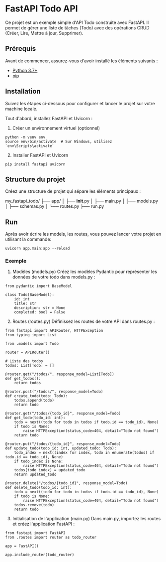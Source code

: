 # FastAPI Todo API

Ce projet est un exemple simple d'API Todo construite avec FastAPI. Il permet de gérer une liste de tâches (Todo) avec des opérations CRUD (Créer, Lire, Mettre à jour, Supprimer).

## Prérequis

Avant de commencer, assurez-vous d'avoir installé les éléments suivants :

- [Python 3.7+](https://www.python.org/downloads/)
- [pip](https://pip.pypa.io/en/stable/)

## Installation

Suivez les étapes ci-dessous pour configurer et lancer le projet sur votre machine locale.

Tout d'abord, installez FastAPI et Uvicorn :

1. Créer un environnement virtuel (optionnel)
```
python -m venv env
source env/bin/activate  # Sur Windows, utilisez `env\Scripts\activate`
```

2. Installer FastAPI et Uvicorn
```
pip install fastapi uvicorn
```

## Structure du projet
Créez une structure de projet qui sépare les éléments principaux :

my_fastapi_todo/
├── app/
│   ├── __init__.py
│   ├── main.py
│   ├── models.py
│   ├── schemas.py
│   └── routes.py
├── run.py

## Run
Après avoir écrire les models, les routes, vous pouvez lancer votre projet en utilisant la commande:

```
uvicorn app.main:app --reload
```

### Exemple
1. Modèles (models.py)
Créez les modèles Pydantic pour représenter les données de votre todo dans models.py :


```
from pydantic import BaseModel

class Todo(BaseModel):
    id: int
    title: str
    description: str = None
    completed: bool = False
```

2. Routes (routes.py)
Définissez les routes de votre API dans routes.py :

```
from fastapi import APIRouter, HTTPException
from typing import List

from .models import Todo

router = APIRouter()

# Liste des todos
todos: List[Todo] = []

@router.get("/todos/", response_model=List[Todo])
def get_todos():
    return todos

@router.post("/todos/", response_model=Todo)
def create_todo(todo: Todo):
    todos.append(todo)
    return todo

@router.get("/todos/{todo_id}", response_model=Todo)
def get_todo(todo_id: int):
    todo = next((todo for todo in todos if todo.id == todo_id), None)
    if todo is None:
        raise HTTPException(status_code=404, detail="Todo not found")
    return todo

@router.put("/todos/{todo_id}", response_model=Todo)
def update_todo(todo_id: int, updated_todo: Todo):
    todo_index = next((index for index, todo in enumerate(todos) if todo.id == todo_id), None)
    if todo_index is None:
        raise HTTPException(status_code=404, detail="Todo not found")
    todos[todo_index] = updated_todo
    return updated_todo

@router.delete("/todos/{todo_id}", response_model=Todo)
def delete_todo(todo_id: int):
    todo = next((todo for todo in todos if todo.id == todo_id), None)
    if todo is None:
        raise HTTPException(status_code=404, detail="Todo not found")
    todos.remove(todo)
    return todo
```

3. Initialisation de l'application (main.py)
Dans main.py, importez les routes et créez l'application FastAPI :

```
from fastapi import FastAPI
from .routes import router as todo_router

app = FastAPI()

app.include_router(todo_router)
```
